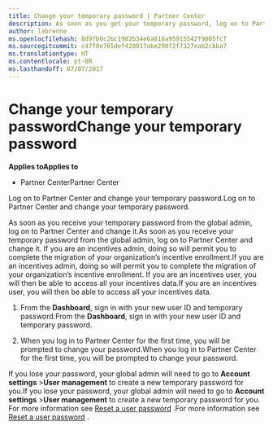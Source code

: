 ```yaml
---
title: Change your temporary password | Partner Center
description: As soon as you get your temporary password, log on to Partner Center and change it.
author: labrenne
ms.openlocfilehash: 8d9fb0c2bc1982b34e6a818a95915542f9005fcf
ms.sourcegitcommit: c47f8e765def420017abe290f2f7327eab2cbba7
ms.translationtype: HT
ms.contentlocale: pt-BR
ms.lasthandoff: 07/07/2017
---
```

# <a name="change-your-temporary-password"></a><span data-ttu-id="a06d0-103">Change your temporary password</span><span class="sxs-lookup"><span data-stu-id="a06d0-103">Change your temporary password</span></span>

**<span data-ttu-id="a06d0-104">Applies to</span><span class="sxs-lookup"><span data-stu-id="a06d0-104">Applies to</span></span>**

-  <span data-ttu-id="a06d0-105">Partner Center</span><span class="sxs-lookup"><span data-stu-id="a06d0-105">Partner Center</span></span>

<span data-ttu-id="a06d0-106">Log on to Partner Center and change your temporary password.</span><span class="sxs-lookup"><span data-stu-id="a06d0-106">Log on to Partner Center and change your temporary password.</span></span>

<span data-ttu-id="a06d0-107">As soon as you receive your temporary password from the global admin, log on to Partner Center and change it.</span><span class="sxs-lookup"><span data-stu-id="a06d0-107">As soon as you receive your temporary password from the global admin, log on to Partner Center and change it.</span></span> <span data-ttu-id="a06d0-108">If you are an incentives admin, doing so will permit you to complete the migration of your organization’s incentive enrollment.</span><span class="sxs-lookup"><span data-stu-id="a06d0-108">If you are an incentives admin, doing so will permit you to complete the migration of your organization’s incentive enrollment.</span></span> <span data-ttu-id="a06d0-109">If you are an incentives user, you will then be able to access all your incentives data.</span><span class="sxs-lookup"><span data-stu-id="a06d0-109">If you are an incentives user, you will then be able to access all your incentives data.</span></span>

1.  <span data-ttu-id="a06d0-110">From the **Dashboard**, sign in with your new user ID and temporary password.</span><span class="sxs-lookup"><span data-stu-id="a06d0-110">From the **Dashboard**, sign in with your new user ID and temporary password.</span></span>

2.  <span data-ttu-id="a06d0-111">When you log in to Partner Center for the first time, you will be prompted to change your password.</span><span class="sxs-lookup"><span data-stu-id="a06d0-111">When you log in to Partner Center for the first time, you will be prompted to change your password.</span></span>

<span data-ttu-id="a06d0-112">If you lose your password, your global admin will need to go to  **Account settings** >**User management** to create a new temporary password for you.</span><span class="sxs-lookup"><span data-stu-id="a06d0-112">If you lose your password, your global admin will need to go to  **Account settings** >**User management** to create a new temporary password for you.</span></span>
<span data-ttu-id="a06d0-113">For more information see [Reset a user password](reset-a-user-password.md) .</span><span class="sxs-lookup"><span data-stu-id="a06d0-113">For more information see [Reset a user password](reset-a-user-password.md) .</span></span>


 

 



